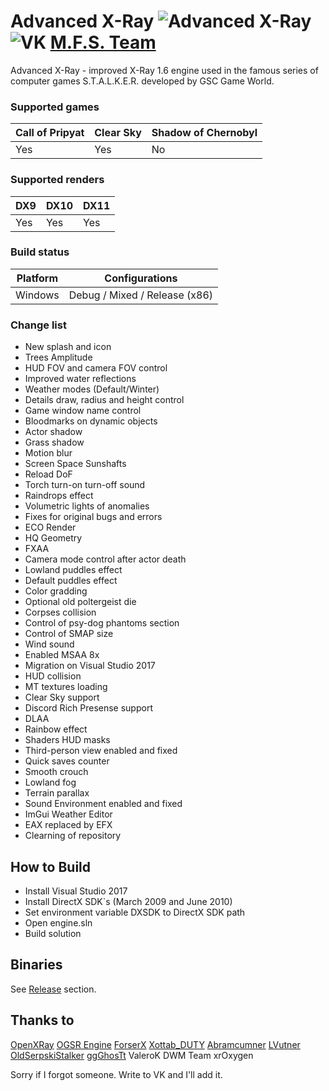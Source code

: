 Advanced X-Ray 
![Advanced X-Ray](https://i.ibb.co/VJFnVk7/Untitled-1.png)
![VK](https://i.ibb.co/cknxjxD/24.png) [M.F.S. Team](https://vk.com/mfs_studio)
==========================

Advanced X-Ray - improved X-Ray 1.6 engine used in the famous series of computer games S.T.A.L.K.E.R. developed by GSC Game World.

### Supported games
|Call of Pripyat|Clear Sky|Shadow of Chernobyl|
|---|---|---|
|Yes|Yes|No|

### Supported renders
|DX9|DX10|DX11|
|---|---|---|
|Yes|Yes|Yes|

### Build status
|Platform|Configurations|
|---|---|
|Windows|Debug / Mixed / Release (x86)|

### Change list
- New splash and icon
- Trees Amplitude
- HUD FOV and camera FOV control
- Improved water reflections
- Weather modes (Default/Winter)
- Details draw, radius and height control
- Game window name control
- Bloodmarks on dynamic objects
- Actor shadow
- Grass shadow
- Motion blur
- Screen Space Sunshafts
- Reload DoF
- Torch turn-on turn-off sound
- Raindrops effect
- Volumetric lights of anomalies
- Fixes for original bugs and errors
- ECO Render
- HQ Geometry
- FXAA
- Camera mode control after actor death
- Lowland puddles effect
- Default puddles effect
- Color gradding
- Optional old poltergeist die
- Corpses collision
- Control of psy-dog phantoms section
- Control of SMAP size
- Wind sound
- Enabled MSAA 8x
- Migration on Visual Studio 2017
- HUD collision
- MT textures loading
- Clear Sky support
- Discord Rich Presense support
- DLAA
- Rainbow effect
- Shaders HUD masks
- Third-person view enabled and fixed
- Quick saves counter
- Smooth crouch
- Lowland fog
- Terrain parallax
- Sound Environment enabled and fixed
- ImGui Weather Editor
- EAX replaced by EFX
- Clearning of repository

How to Build
------------

- Install Visual Studio 2017
- Install DirectX SDK`s (March 2009 and June 2010)
- Set environment variable DXSDK to DirectX SDK path
- Open engine.sln
- Build solution

Binaries
--------

See [Release](https://github.com/ign-1997/Advanced-X-Ray/releases) section.

Thanks to
------------
[OpenXRay](https://github.com/OpenXRay/xray-16)
[OGSR Engine](https://github.com/OGSR/OGSR-Engine)
[ForserX](https://github.com/ForserX)
[Xottab_DUTY](https://github.com/Xottab-DUTY)
[Abramcumner](https://github.com/abramcumner)
[LVutner](https://github.com/LVutner)
[OldSerpskiStalker](https://github.com/oldSerpskiStalker)
[ggGhosTt](https://gitlab.com/ggGhosTt)
ValeroK
DWM Team
xrOxygen

Sorry if I forgot someone. Write to VK and I'll add it.